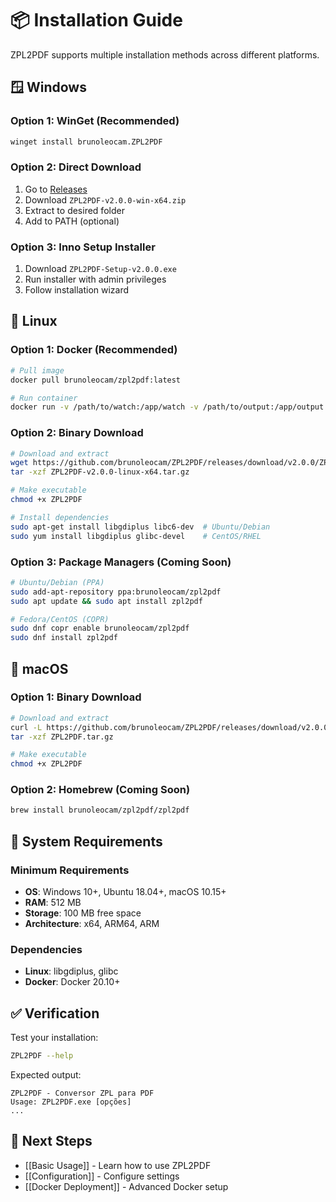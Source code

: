 # 📦 Installation Guide

ZPL2PDF supports multiple installation methods across different platforms.

## 🪟 Windows

### Option 1: WinGet (Recommended)
```bash
winget install brunoleocam.ZPL2PDF
```

### Option 2: Direct Download
1. Go to [Releases](https://github.com/brunoleocam/ZPL2PDF/releases)
2. Download `ZPL2PDF-v2.0.0-win-x64.zip`
3. Extract to desired folder
4. Add to PATH (optional)

### Option 3: Inno Setup Installer
1. Download `ZPL2PDF-Setup-v2.0.0.exe`
2. Run installer with admin privileges
3. Follow installation wizard

## 🐧 Linux

### Option 1: Docker (Recommended)
```bash
# Pull image
docker pull brunoleocam/zpl2pdf:latest

# Run container
docker run -v /path/to/watch:/app/watch -v /path/to/output:/app/output brunoleocam/zpl2pdf:latest
```

### Option 2: Binary Download
```bash
# Download and extract
wget https://github.com/brunoleocam/ZPL2PDF/releases/download/v2.0.0/ZPL2PDF-v2.0.0-linux-x64.tar.gz
tar -xzf ZPL2PDF-v2.0.0-linux-x64.tar.gz

# Make executable
chmod +x ZPL2PDF

# Install dependencies
sudo apt-get install libgdiplus libc6-dev  # Ubuntu/Debian
sudo yum install libgdiplus glibc-devel    # CentOS/RHEL
```

### Option 3: Package Managers (Coming Soon)
```bash
# Ubuntu/Debian (PPA)
sudo add-apt-repository ppa:brunoleocam/zpl2pdf
sudo apt update && sudo apt install zpl2pdf

# Fedora/CentOS (COPR)
sudo dnf copr enable brunoleocam/zpl2pdf
sudo dnf install zpl2pdf
```

## 🍎 macOS

### Option 1: Binary Download
```bash
# Download and extract
curl -L https://github.com/brunoleocam/ZPL2PDF/releases/download/v2.0.0/ZPL2PDF-v2.0.0-osx-arm64.tar.gz -o ZPL2PDF.tar.gz
tar -xzf ZPL2PDF.tar.gz

# Make executable
chmod +x ZPL2PDF
```

### Option 2: Homebrew (Coming Soon)
```bash
brew install brunoleocam/zpl2pdf/zpl2pdf
```

## 🔧 System Requirements

### Minimum Requirements
- **OS**: Windows 10+, Ubuntu 18.04+, macOS 10.15+
- **RAM**: 512 MB
- **Storage**: 100 MB free space
- **Architecture**: x64, ARM64, ARM

### Dependencies
- **Linux**: libgdiplus, glibc
- **Docker**: Docker 20.10+

## ✅ Verification

Test your installation:
```bash
ZPL2PDF --help
```

Expected output:
```
ZPL2PDF - Conversor ZPL para PDF
Usage: ZPL2PDF.exe [opções]
...
```

## 🔗 Next Steps

- [[Basic Usage]] - Learn how to use ZPL2PDF
- [[Configuration]] - Configure settings
- [[Docker Deployment]] - Advanced Docker setup

